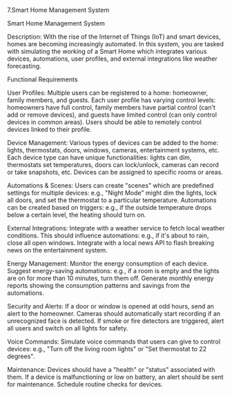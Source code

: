 7.Smart Home Management System

Smart Home Management System

Description:
With the rise of the Internet of Things (IoT) and smart devices, homes are becoming increasingly automated. In this
system, you are tasked with simulating the working of a Smart Home which integrates various devices, automations, user
profiles, and external integrations like weather forecasting.

Functional Requirements

User Profiles:
Multiple users can be registered to a home: homeowner, family members, and guests.
Each user profile has varying control levels: homeowners have full control, family members have partial control (can't
add or remove devices), and guests have limited control (can only control devices in common areas).
Users should be able to remotely control devices linked to their profile.

Device Management:
Various types of devices can be added to the home: lights, thermostats, doors, windows, cameras, entertainment systems,
etc.
Each device type can have unique functionalities: lights can dim, thermostats set temperatures, doors can lock/unlock,
cameras can record or take snapshots, etc.
Devices can be assigned to specific rooms or areas.

Automations & Scenes:
Users can create "scenes" which are predefined settings for multiple devices: e.g., "Night Mode" might dim the lights,
lock all doors, and set the thermostat to a particular temperature.
Automations can be created based on triggers: e.g., if the outside temperature drops below a certain level, the heating
should turn on.

External Integrations:
Integrate with a weather service to fetch local weather conditions. This should influence automations: e.g., if it's
about to rain, close all open windows.
Integrate with a local news API to flash breaking news on the entertainment system.

Energy Management:
Monitor the energy consumption of each device.
Suggest energy-saving automations: e.g., if a room is empty and the lights are on for more than 10 minutes, turn them
off.
Generate monthly energy reports showing the consumption patterns and savings from the automations.

Security and Alerts:
If a door or window is opened at odd hours, send an alert to the homeowner.
Cameras should automatically start recording if an unrecognized face is detected.
If smoke or fire detectors are triggered, alert all users and switch on all lights for safety.

Voice Commands:
Simulate voice commands that users can give to control devices: e.g., "Turn off the living room lights" or "Set
thermostat to 22 degrees".

Maintenance:
Devices should have a "health" or "status" associated with them. If a device is malfunctioning or low on battery, an
alert should be sent for maintenance.
Schedule routine checks for devices.

